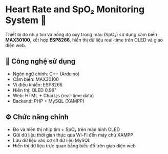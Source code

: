 # Heart Rate and SpO₂ Monitoring System 💓

Thiết bị đo nhịp tim và nồng độ oxy trong máu (SpO₂) sử dụng cảm biến **MAX30100**, kết hợp **ESP8266**, hiển thị dữ liệu real-time trên OLED và giao diện web.

## 🔧 Công nghệ sử dụng

- Ngôn ngữ chính: C++ (Arduino)
- Cảm biến: MAX30100
- Vi điều khiển: ESP8266
- Hiển thị: OLED 0.96"
- Web: HTML + Chart.js (real-time data)
- Backend: PHP + MySQL (XAMPP)

## ⚙️ Chức năng chính

- Đo và hiển thị nhịp tim + SpO₂ trên màn hình OLED
- Gửi dữ liệu thời gian thực qua Wi-Fi đến máy chủ XAMPP
- Lưu dữ liệu vào cơ sở dữ liệu MySQL
- Hiển thị dữ liệu trực quan bằng biểu đồ trên giao diện web


